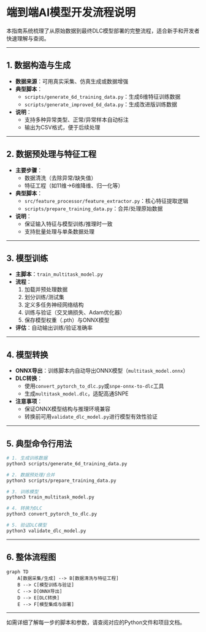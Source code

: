 # 端到端AI模型开发流程说明

本指南系统梳理了从原始数据到最终DLC模型部署的完整流程，适合新手和开发者快速理解与查阅。

---

## 1. 数据构造与生成

- **数据来源**：可用真实采集、仿真生成或数据增强
- **典型脚本**：
  - `scripts/generate_6d_training_data.py`：生成6维特征训练数据
  - `scripts/generate_improved_6d_data.py`：生成改进版训练数据
- **说明**：
  - 支持多种异常类型、正常/异常样本自动标注
  - 输出为CSV格式，便于后续处理

---

## 2. 数据预处理与特征工程

- **主要步骤**：
  - 数据清洗（去除异常/缺失值）
  - 特征工程（如11维→6维降维、归一化等）
- **典型脚本**：
  - `src/feature_processor/feature_extractor.py`：核心特征提取逻辑
  - `scripts/prepare_training_data.py`：合并/处理原始数据
- **说明**：
  - 保证输入特征与模型训练/推理时一致
  - 支持批量处理与单条数据处理

---

## 3. 模型训练

- **主脚本**：`train_multitask_model.py`
- **流程**：
  1. 加载并预处理数据
  2. 划分训练/测试集
  3. 定义多任务神经网络结构
  4. 训练与验证（交叉熵损失、Adam优化器）
  5. 保存模型权重（.pth）与ONNX模型
- **评估**：自动输出训练/验证准确率

---

## 4. 模型转换

- **ONNX导出**：训练脚本内自动导出ONNX模型（`multitask_model.onnx`）
- **DLC转换**：
  - 使用`convert_pytorch_to_dlc.py`或`snpe-onnx-to-dlc`工具
  - 生成`multitask_model.dlc`，适配高通SNPE
- **注意事项**：
  - 保证ONNX模型结构与推理环境兼容
  - 转换前可用`validate_dlc_model.py`进行模型有效性验证

---

## 5. 典型命令行用法

```bash
# 1. 生成训练数据
python3 scripts/generate_6d_training_data.py

# 2. 数据预处理/合并
python3 scripts/prepare_training_data.py

# 3. 训练模型
python3 train_multitask_model.py

# 4. 转换为DLC
python3 convert_pytorch_to_dlc.py

# 5. 验证DLC模型
python3 validate_dlc_model.py
```

---

## 6. 整体流程图

```mermaid
graph TD
    A[数据采集/生成] --> B[数据清洗与特征工程]
    B --> C[模型训练与验证]
    C --> D[ONNX导出]
    D --> E[DLC转换]
    E --> F[模型集成与部署]
```

---

如需详细了解每一步的脚本和参数，请查阅对应的Python文件和项目文档。 